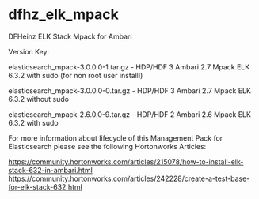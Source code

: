 # dfhz_elk_mpack
DFHeinz ELK Stack Mpack for Ambari

Version Key:


elasticsearch_mpack-3.0.0.0-1.tar.gz - HDP/HDF 3 Ambari 2.7 Mpack ELK 6.3.2 with sudo (for non root user installl) 

elasticsearch_mpack-3.0.0.0-0.tar.gz - HDP/HDF 3 Ambari 2.7 Mpack ELK 6.3.2 without sudo 

elasticsearch_mpack-2.6.0.0-9.tar.gz - HDP/HDF 2 Ambari 2.6 Mpack ELK 6.3.2 with sudo

For more information about lifecycle of this Management Pack for Elasticsearch please see the following Hortonworks Articles:

https://community.hortonworks.com/articles/215078/how-to-install-elk-stack-632-in-ambari.html
https://community.hortonworks.com/articles/242228/create-a-test-base-for-elk-stack-632.html
